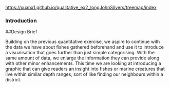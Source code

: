 https://xuanx1.github.io/qualitative_ex2_longJohnSilvers/treemap/index
### Introduction
##Design Brief

Building on the previous quantitative exercise, we aspire to continue with the data we have about fishes gathered beforehand and use it to introduce a visualisation that goes further than just simple categorising. With the same amount of data, we enlarge the information they can provide along with other minor enhancements. This time we are looking at introducing a graphic that can give readers an insight into fishes or marine creatures that live within similar depth ranges, sort of like finding our neighbours within a district.
